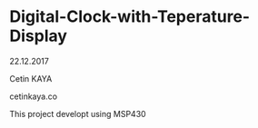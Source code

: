 # Digital-Clock-with-Teperature-Display

22.12.2017

Cetin KAYA

cetinkaya.co

This project developt using MSP430
